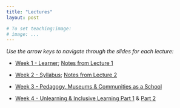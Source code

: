 ```yaml
---
title: "Lectures"
layout: post

# To set teaching:image:
# image: ...
---
```


*Use the arrow keys to navigate through the slides for each lecture:*

+ [Week 1 - Learner](http://taeyoonchoi.com/artofteaching/#/1); [Notes from Lecture 1](https://github.com/teachingasart/2019/blob/master/Lecture%20Notes/lecture-1.md)

+ [Week 2 - Syllabus](https://tchoi8.github.io/teachingasart/lecture3-2019.html#/); [Notes from Lecture 2](https://github.com/teachingasart/2019/blob/master/Lecture%20Notes/lecture-2.md)

+ [Week 3 - Pedagogy, Museums & Communities as a School](https://tchoi8.github.io/teachingasart/2019_lecture3.html#/)

+ [Week 4 - Unlearning & Inclusive Learning Part 1](https://tchoi8.github.io/teachingasart/lecture5#/) & [Part 2](https://tchoi8.github.io/teachingasart/lecture6#/)